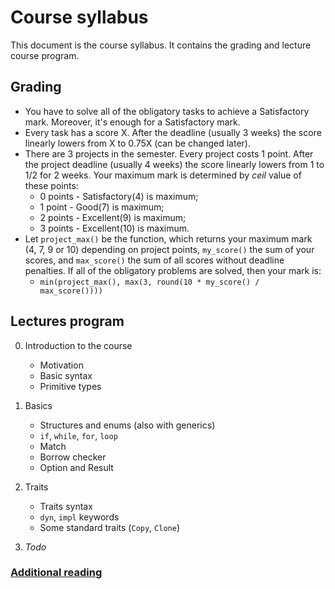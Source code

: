 # Course syllabus

This document is the course syllabus. It contains the grading and lecture course program.

## Grading

- You have to solve all of the obligatory tasks to achieve a Satisfactory mark. Moreover, it's enough for a Satisfactory mark.
- Every task has a score X. After the deadline (usually 3 weeks) the score linearly lowers from X to 0.75X (can be changed later).
- There are 3 projects in the semester. Every project costs 1 point. After the project deadline (usually 4 weeks) the score linearly lowers from 1 to 1/2 for 2 weeks. Your maximum mark is determined by _ceil_ value of these points:
  - 0 points - Satisfactory(4) is maximum;
  - 1 point - Good(7) is maximum;
  - 2 points - Excellent(9) is maximum;
  - 3 points - Excellent(10) is maximum.
- Let `project_max()` be the function, which returns your maximum mark (4, 7, 9 or 10) depending on project points, `my_score()` the sum of your scores, and `max_score()` the sum of all scores without deadline penalties. If all of the obligatory problems are solved, then your mark is:
  - `min(project_max(), max(3, round(10 * my_score() / max_score())))`

## Lectures program

00. Introduction to the course
    - Motivation
    - Basic syntax
    - Primitive types

01. Basics
    - Structures and enums (also with generics)
    - `if`, `while`, `for`, `loop`
    - Match
    - Borrow checker
    - Option and Result

02. Traits
    - Traits syntax
    - `dyn`, `impl` keywords
    - Some standard traits (`Copy`, `Clone`)
    
03. *Todo*

### [Additional reading](reading-list.md)
